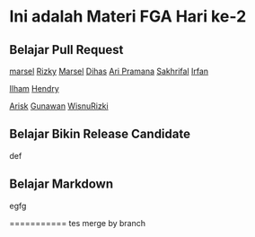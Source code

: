 # Ini adalah Materi FGA Hari ke-2

## Belajar Pull Request
[marsel](/index3.html)
[Rizky](/rizky.html)
[Marsel](/marsel/index3.html)
[Dihas](dihas.html)
[Ari Pramana](/index10.html)
[Sakhrifal](/sakhrifal.html)
[Irfan](/irfan.html)

[Ilham](/ilham.html)
[Hendry](/hendry.html)




[Arisk](/arisk.html)
[Gunawan](/index99.html)
[WisnuRizki](/wisnurizki.html)
## Belajar Bikin Release Candidate
def
## Belajar Markdown
egfg

===========
tes merge by branch
